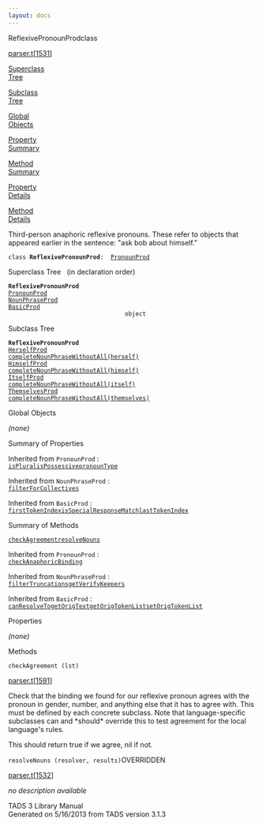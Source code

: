 ```yaml
---
layout: docs
---
```

<span class="title">ReflexivePronounProd</span><span class="type">class</span>

[parser.t](../file/parser.t.html)\[[1531](../source/parser.t.html#1531)\]

[Superclass  
Tree](#_SuperClassTree_)

[Subclass  
Tree](#_SubClassTree_)

[Global  
Objects](#_ObjectSummary_)

[Property  
Summary](#_PropSummary_)

[Method  
Summary](#_MethodSummary_)

[Property  
Details](#_Properties_)

[Method  
Details](#_Methods_)

<div class="fdesc">

Third-person anaphoric reflexive pronouns. These refer to objects that
appeared earlier in the sentence: "ask bob about himself."

`class `**`ReflexivePronounProd`**` :   `[`PronounProd`](../object/PronounProd.html)

</div>

<span id="_SuperClassTree_"></span>

<div class="mjhd">

<span class="hdln">Superclass Tree</span>   (in declaration order)

</div>

**`ReflexivePronounProd`**  
[`PronounProd`](../object/PronounProd.html)  
[`NounPhraseProd`](../object/NounPhraseProd.html)  
[`BasicProd`](../object/BasicProd.html)  
`                                 object`  
<span id="_SubClassTree_"></span>

<div class="mjhd">

<span class="hdln">Subclass Tree</span>  

</div>

**`ReflexivePronounProd`**  
[`HerselfProd`](../object/HerselfProd.html)  
[`completeNounPhraseWithoutAll(herself)`](../object/completeNounPhraseWithoutAll(herself).html)  
[`HimselfProd`](../object/HimselfProd.html)  
[`completeNounPhraseWithoutAll(himself)`](../object/completeNounPhraseWithoutAll(himself).html)  
[`ItselfProd`](../object/ItselfProd.html)  
[`completeNounPhraseWithoutAll(itself)`](../object/completeNounPhraseWithoutAll(itself).html)  
[`ThemselvesProd`](../object/ThemselvesProd.html)  
[`completeNounPhraseWithoutAll(themselves)`](../object/completeNounPhraseWithoutAll(themselves).html)  
<span id="_ObjectSummary_"></span>

<div class="mjhd">

<span class="hdln">Global Objects</span>  

</div>

*(none)* <span id="_PropSummary_"></span>

<div class="mjhd">

<span class="hdln">Summary of Properties</span>  

</div>



Inherited from `PronounProd` :  
[`isPlural`](../object/PronounProd.html#isPlural)[`isPossessive`](../object/PronounProd.html#isPossessive)[`pronounType`](../object/PronounProd.html#pronounType)

Inherited from `NounPhraseProd` :  
[`filterForCollectives`](../object/NounPhraseProd.html#filterForCollectives)

Inherited from `BasicProd` :  
[`firstTokenIndex`](../object/BasicProd.html#firstTokenIndex)[`isSpecialResponseMatch`](../object/BasicProd.html#isSpecialResponseMatch)[`lastTokenIndex`](../object/BasicProd.html#lastTokenIndex)

<span id="_MethodSummary_"></span>

<div class="mjhd">

<span class="hdln">Summary of Methods</span>  

</div>

[`checkAgreement`](#checkAgreement)[`resolveNouns`](#resolveNouns)

Inherited from `PronounProd` :  
[`checkAnaphoricBinding`](../object/PronounProd.html#checkAnaphoricBinding)

Inherited from `NounPhraseProd` :  
[`filterTruncations`](../object/NounPhraseProd.html#filterTruncations)[`getVerifyKeepers`](../object/NounPhraseProd.html#getVerifyKeepers)

Inherited from `BasicProd` :  
[`canResolveTo`](../object/BasicProd.html#canResolveTo)[`getOrigText`](../object/BasicProd.html#getOrigText)[`getOrigTokenList`](../object/BasicProd.html#getOrigTokenList)[`setOrigTokenList`](../object/BasicProd.html#setOrigTokenList)

<span id="_Properties_"></span>

<div class="mjhd">

<span class="hdln">Properties</span>  

</div>

*(none)* <span id="_Methods_"></span>

<div class="mjhd">

<span class="hdln">Methods</span>  

</div>

<span id="checkAgreement"></span>

`checkAgreement (lst)`

[parser.t](../file/parser.t.html)\[[1591](../source/parser.t.html#1591)\]

<div class="desc">

Check that the binding we found for our reflexive pronoun agrees with
the pronoun in gender, number, and anything else that it has to agree
with. This must be defined by each concrete subclass. Note that
language-specific subclasses can and \*should\* override this to test
agreement for the local language's rules.

This should return true if we agree, nil if not.

</div>

<span id="resolveNouns"></span>

`resolveNouns (resolver, results)`<span class="rem">OVERRIDDEN</span>

[parser.t](../file/parser.t.html)\[[1532](../source/parser.t.html#1532)\]

<div class="desc">

*no description available*

</div>

<div class="ftr">

TADS 3 Library Manual  
Generated on 5/16/2013 from TADS version 3.1.3

</div>
